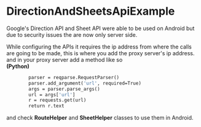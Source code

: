 # DirectionAndSheetsApiExample

Google's Direction API and Sheet API were able to be used on Android but due to security issues the are now only server side.  

While configuring the APIs it requires the ip address from where the calls are going to be made, this is where you add the proxy server's ip address.\
and in your proxy server add a method like so\
**(Python)**
````    def return_json():
        parser = reqparse.RequestParser()
        parser.add_argument('url', required=True)
        args = parser.parse_args()
        url = args['url']
        r = requests.get(url)
        return r.text
````
and check **RouteHelper** and **SheetHelper** classes to use them in Android.
